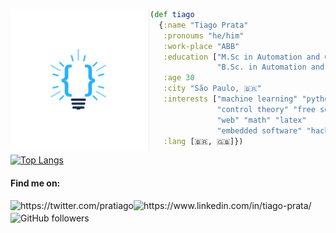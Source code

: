 <img src=".\images\idea.png"
     alt="coding ideas"
     align="left" />

```clojure
(def tiago
  {:name "Tiago Prata"
   :pronoums "he/him"
   :work-place "ABB"
   :education ["M.Sc in Automation and Control" 
               "B.Sc. in Automation and Control Engineering"]
   :age 30
   :city "São Paulo, 🇧🇷"
   :interests ["machine learning" "python" 
               "control theory" "free software" 
               "web" "math" "latex" 
               "embedded software" "hacks"]
   :lang [🇧🇷, 🇬🇧]})
```

[![Top Langs](https://github-readme-stats.vercel.app/api/top-langs/?username=TiagoPrata&layout=compact)](https://github.com/anuraghazra/github-readme-stats)

#### Find me on:
[<img src="https://www.flaticon.com/svg/static/icons/svg/733/733579.svg"
     alt="https://twitter.com/pratiago"
     height="20px"
     align="left" />](https://twitter.com/pratiago)
     [<img src="https://www.flaticon.com/svg/static/icons/svg/174/174857.svg"
     alt="https://www.linkedin.com/in/tiago-prata/"
     height="20px"
     align="left" />](https://www.linkedin.com/in/tiago-prata/)

![GitHub followers](https://img.shields.io/github/followers/TiagoPrata?label=Follow&style=social)